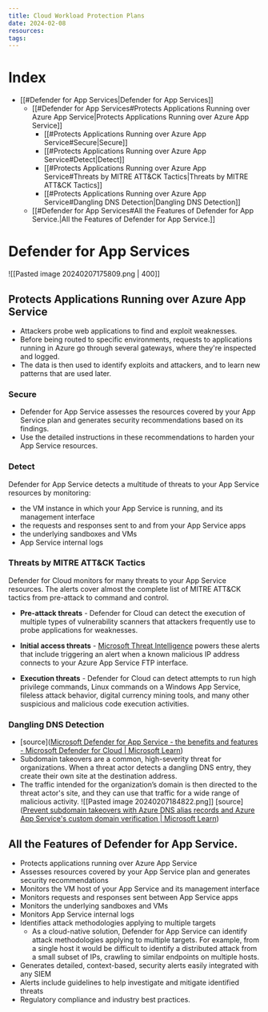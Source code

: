 ```yaml
---
title: Cloud Workload Protection Plans
date: 2024-02-08
resources: 
tags:
---
```


# Index

- [[#Defender for App Services|Defender for App Services]]
	- [[#Defender for App Services#Protects Applications Running over Azure App Service|Protects Applications Running over Azure App Service]]
		- [[#Protects Applications Running over Azure App Service#Secure|Secure]]
		- [[#Protects Applications Running over Azure App Service#Detect|Detect]]
		- [[#Protects Applications Running over Azure App Service#Threats by MITRE ATT&CK Tactics|Threats by MITRE ATT&CK Tactics]]
		- [[#Protects Applications Running over Azure App Service#Dangling DNS Detection|Dangling DNS Detection]]
	- [[#Defender for App Services#All the Features of Defender for App Service.|All the Features of Defender for App Service.]]

# Defender for App Services

![[Pasted image 20240207175809.png | 400]]

## Protects Applications Running over Azure App Service

- Attackers probe web applications to find and exploit weaknesses.
- Before being routed to specific environments, requests to applications running in Azure go through several gateways, where they're inspected and logged.
- The data is then used to identify exploits and attackers, and to learn new patterns that are used later.

### Secure

- Defender for App Service assesses the resources covered by your App Service plan and generates security recommendations based on its findings.
- Use the detailed instructions in these recommendations to harden your App Service resources.
### Detect

Defender for App Service detects a multitude of threats to your App Service resources by monitoring:

- the VM instance in which your App Service is running, and its management interface
- the requests and responses sent to and from your App Service apps
- the underlying sandboxes and VMs
- App Service internal logs

### Threats by MITRE ATT&CK Tactics

Defender for Cloud monitors for many threats to your App Service resources. The alerts cover almost the complete list of MITRE ATT&CK tactics from pre-attack to command and control.

- **Pre-attack threats** - Defender for Cloud can detect the execution of multiple types of vulnerability scanners that attackers frequently use to probe applications for weaknesses.
    
- **Initial access threats** - [Microsoft Threat Intelligence](https://go.microsoft.com/fwlink/?linkid=2128684) powers these alerts that include triggering an alert when a known malicious IP address connects to your Azure App Service FTP interface.
    
- **Execution threats** - Defender for Cloud can detect attempts to run high privilege commands, Linux commands on a Windows App Service, fileless attack behavior, digital currency mining tools, and many other suspicious and malicious code execution activities.

### Dangling DNS Detection

- [source]([Microsoft Defender for App Service - the benefits and features - Microsoft Defender for Cloud | Microsoft Learn](https://learn.microsoft.com/en-us/azure/defender-for-cloud/defender-for-app-service-introduction))
- Subdomain takeovers are a common, high-severity threat for organizations. When a threat actor detects a dangling DNS entry, they create their own site at the destination address.
- The traffic intended for the organization’s domain is then directed to the threat actor's site, and they can use that traffic for a wide range of malicious activity.
![[Pasted image 20240207184822.png]]
[source]([Prevent subdomain takeovers with Azure DNS alias records and Azure App Service's custom domain verification | Microsoft Learn](https://learn.microsoft.com/en-us/azure/security/fundamentals/subdomain-takeover))

## All the Features of Defender for App Service.

- Protects applications running over Azure App Service
- Assesses resources covered by your App Service plan and generates security recommendations
- Monitors the VM host of your App Service and its management interface
- Monitors requests and responses sent between App Service apps
- Monitors the underlying sandboxes and VMs
- Monitors App Service internal logs
- Identifies attack methodologies applying to multiple targets
	- As a cloud-native solution, Defender for App Service can identify attack methodologies applying to multiple targets. For example, from a single host it would be difficult to identify a distributed attack from a small subset of IPs, crawling to similar endpoints on multiple hosts.
- Generates detailed, context-based, security alerts easily integrated with any SIEM
- Alerts include guidelines to help investigate and mitigate identified threats
- Regulatory compliance and industry best practices.
